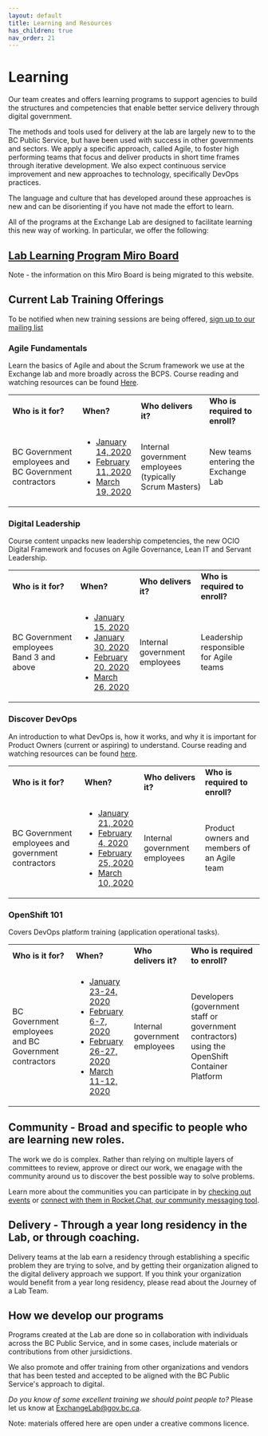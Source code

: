 ```yaml
---
layout: default
title: Learning and Resources
has_children: true
nav_order: 21
---
```

<style>
table th:first-of-type {
    width: 30%;
}
table th:nth-of-type(2) {
    width: 10%;
}
table th:nth-of-type(3) {
    width: 30%;
}
table th:nth-of-type(4) {
    width: 30%;
}
</style>

# Learning

Our team creates and offers learning programs to support agencies to build the structures and competencies that enable better service delivery through digital government. 

The methods and tools used for delivery at the lab are largely new to to the BC Public Service, but have been used with success in other governments and sectors. We apply a specific approach, called Agile, to foster high performing teams that focus and deliver products in short time frames through iterative development. We also expect continuous service improvement and new approaches to technology, specifically DevOps practices.

The language and culture that has developed around these approaches is new and can be disorienting if you have not made the effort to learn.

All of the programs at the Exchange Lab are designed to facilitate learning this new way of working. In particular, we offer the following:

## [Lab Learning Program Miro Board](https://miro.com/app/board/o9J_kyzak5o=/?moveToWidget=3074457346984654518)
Note - the information on this Miro Board is being migrated to this website.

## Current Lab Training Offerings

To be notified when new training sessions are being offered, [sign up to our mailing list](https://eepurl.com/gCpvVP "BCDevExchange Mailing List Sign Up")

### Agile Fundamentals

Learn the basics of Agile and about the Scrum framework we use at the Exchange lab and more broadly across the BCPS. 
Course reading and watching resources can be found [Here](https://trello.com/b/1Zc2yCGO/exchange-lab-reading-watching-list "Resources for Agile (Trello Board)").

<table>
    <tbody>
        <tr>
            <td><b>Who is it for?</b></td>
            <td><b>When?</b></td>
            <td><b>Who delivers it?</b></td>
            <td><b>Who is required to enroll?</b></td>
        </tr>
        <tr>
            <td>BC Government employees and BC Government contractors</td>
            <td>
                <ul>
                    <li><a href="https://www.eventbrite.ca/e/agile-fundamentals-tickets-85580350131" target="_blank">January 14, 2020</a></li>
                    <li><a href="https://www.eventbrite.ca/e/agile-fundamentals-tickets-85580350131" target="_blank">February 11, 2020</a></li>
                    <li><a href="https://www.eventbrite.ca/e/agile-fundamentals-tickets-85580350131" target="_blank">March 19, 2020</a></li>
                </ul>
            </td>
            <td>Internal government employees (typically Scrum Masters)</td>
            <td>New teams entering the Exchange Lab</td>
        </tr>
    </tbody>
</table>

### Digital Leadership

Course content unpacks new leadership competencies, the new OCIO Digital Framework and focuses on Agile Governance, Lean IT and Servant Leadership.

<table>
    <tbody>
        <tr>
            <td><b>Who is it for?</b></td>
            <td><b>When?</b></td>
            <td><b>Who delivers it?</b></td>
            <td><b>Who is required to enroll?</b></td>
        </tr>
        <tr>
            <td>BC Government employees Band 3 and above</td>
            <td>
                <ul>
                    <li><a href="https://www.eventbrite.ca/e/digital-leadership-registration-85577198705" target="_blank">January 15, 2020</a></li>
                    <li><a href="https://www.eventbrite.ca/e/digital-leadership-registration-85577198705" target="_blank">January 30, 2020</a></li>
                    <li><a href="https://www.eventbrite.ca/e/digital-leadership-registration-85577198705" target="_blank">February 20, 2020</a></li>
                    <li><a href="https://www.eventbrite.ca/e/digital-leadership-registration-85577198705" target="_blank">March 26, 2020</a></li>
                </ul>
            </td>
            <td>Internal government employees</td>
            <td>Leadership responsible for Agile teams</td>
        </tr>
    </tbody>
</table>

### Discover DevOps

An introduction to what DevOps is, how it works, and why it is important for Product Owners (current or aspiring) to understand.
Course reading and watching resources can be found [here](https://trello.com/b/FYLrFxWQ/discover-devops "Resources for Discover DevOps (Trello Board)").

<table>
    <tbody>
        <tr>
            <td><b>Who is it for?</b></td>
            <td><b>When?</b></td>
            <td><b>Who delivers it?</b></td>
            <td><b>Who is required to enroll?</b></td>
        </tr>
        <tr>
            <td>BC Government employees and government contractors</td>
            <td>
                <ul>
                    <li><a href="https://www.eventbrite.ca/e/discover-devops-tickets-85567545833" target="_blank">January 21, 2020</a></li>
                    <li><a href="https://www.eventbrite.ca/e/discover-devops-tickets-85567604007" target="_blank">February 4, 2020</a></li>
                    <li><a href="https://www.eventbrite.ca/e/discover-devops-tickets-85567908919" target="_blank">February 25, 2020</a></li>
                    <li><a href="https://www.eventbrite.ca/e/discover-devops-tickets-85568424461" target="_blank">March 10, 2020</a></li>
                </ul>
            </td>
            <td>Internal government employees</td>
            <td>Product owners and members of an Agile team</td>
        </tr>
    </tbody>
</table>

### OpenShift 101

Covers DevOps platform training (application operational tasks).

<table>
    <tbody>
        <tr>
            <td><b>Who is it for?</b></td>
            <td><b>When?</b></td>
            <td><b>Who delivers it?</b></td>
            <td><b>Who is required to enroll?</b></td>
        </tr>
        <tr>
            <td>BC Government employees and BC Government contractors</td>
            <td>
                <ul>
                    <li><a href="https://www.eventbrite.ca/e/openshift-101-tickets-85533754763" target="_blank">January 23-24, 2020</a></li>
                    <li><a href="https://www.eventbrite.ca/e/openshift-101-tickets-85533754763" target="_blank">February 6-7, 2020</a></li>
                    <li><a href="https://www.eventbrite.ca/e/openshift-101-tickets-85533754763" target="_blank">February 26-27, 2020</a></li>
                    <li><a href="https://www.eventbrite.ca/e/openshift-101-tickets-85533754763" target="_blank">March 11-12, 2020</a></li>
                </ul>
            </td>
            <td>Internal government employees</td>
            <td>Developers (government staff or government contractors) using the OpenShift Container Platform</td>
        </tr>
    </tbody>
</table>

## Community - Broad and specific to people who are learning new roles.

The work we do is complex. Rather than relying on multiple layers of committees to review, approve or direct our work, we enagage with the community around us to discover the best possible way to solve problems. 

Learn more about the communities you can participate in by [checking out events](https://developer.gov.bc.ca/events) or [connect with them in Rocket.Chat, our community messaging tool](https://developer.gov.bc.ca/Steps-to-join-Pathfinder-Rocket.Chat).

## Delivery - Through a year long residency in the Lab, or through coaching.

Delivery teams at the lab earn a residency through establishing a specific problem they are trying to solve, and by getting their organization aligned to the digital delivery approach we support. If you think your organization would benefit from a year long residency, please read about the Journey of a Lab Team.

## How we develop our programs

Programs created at the Lab are done so in collaboration with individuals across the BC Public Service, and in some cases, include  materials or contributions from other jursidictions.

We also promote and offer training from other organizations and vendors that has been tested and accepted to be aligned with the BC Public Service's approach to digital.

*Do you know of some excellent training we should point people to?* Please let us know at [ExchangeLab@gov.bc.ca](mailto:exchangelab@gov.bc.ca "Email ExchangeLab@gov.bc.ca").

Note: materials offered here are open under a creative commons licence. 
